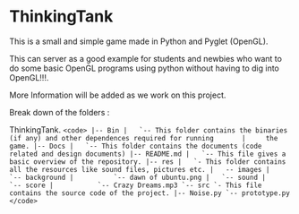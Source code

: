 ThinkingTank
============

This is a small and simple game made in Python and Pyglet (OpenGL).

This can server as a good example for students and newbies who want to do
some basic OpenGL programs using python without having to dig into OpenGL!!!.


More Information will be added as we work on this project.




Break down of the folders :


ThinkingTank. 
``<code>
	    |-- Bin
	    |	`-- This folder contains the binaries (if any) and other dependences required for running 	    |	  the game.
	    |-- Docs
	    | 	`-- This folder contains the documents (code related and design documents)
	    |-- README.md
	    |	`-- This file gives a basic overview of the repository.
	    |-- res
 	    |	`- This folder contains all the resources like sound files, pictures etc.
	    |   -- images
	    |      `-- background
	    |          `-- dawn of ubuntu.png
	    |   `-- sound
	    |       `-- score
	    |           `-- Crazy Dreams.mp3
	     `-- src
		  `- This file contains the source code of the project.
	             |-- Noise.py
	       	     `-- prototype.py
</code>
``
